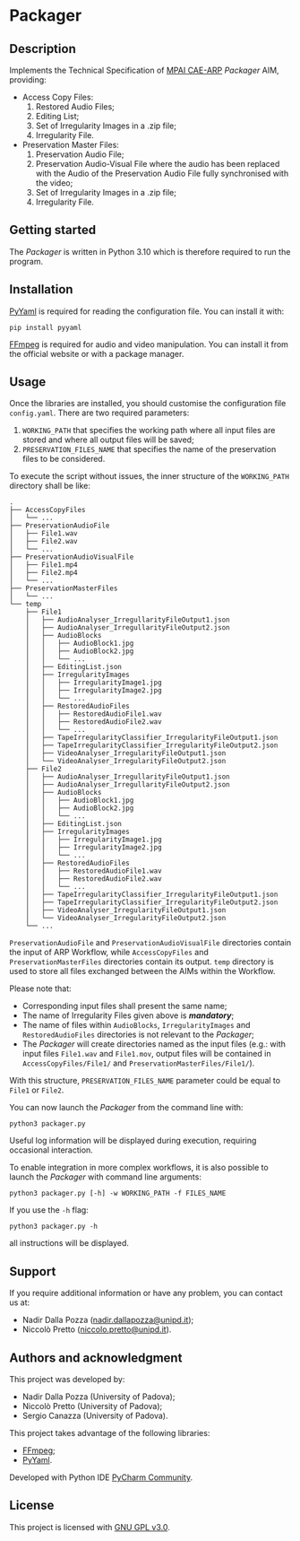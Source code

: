 # Packager

## Description
Implements the Technical Specification of [MPAI CAE-ARP](https://mpai.community/standards/mpai-cae/about-mpai-cae/#Figure2) *Packager* AIM, providing:
* Access Copy Files:
  1. Restored Audio Files;
  2. Editing List;
  3. Set of Irregularity Images in a .zip file;
  4. Irregularity File.
* Preservation Master Files:
  1. Preservation Audio File;
  2. Preservation Audio-Visual File where the audio has been replaced with the Audio of the Preservation Audio File
     fully synchronised with the video;
  3. Set of Irregularity Images in a .zip file;
  4. Irregularity File.

## Getting started
The *Packager* is written in Python 3.10 which is therefore required to run the program.

## Installation
[PyYaml](https://pyyaml.org) is required for reading the configuration file. You can install it with:
```
pip install pyyaml
```
[FFmpeg](https://www.ffmpeg.org/) is required for audio and video manipulation. You can install it from the official website or with a package manager.

## Usage
Once the libraries are installed, you should customise the configuration file `config.yaml`.
There are two required parameters:
1. `WORKING_PATH` that specifies the working path where all input files are stored and where all output files will be saved;
2. `PRESERVATION_FILES_NAME` that specifies the name of the preservation files to be considered.

To execute the script without issues, the inner structure of the `WORKING_PATH` directory shall be like:
```
.
├── AccessCopyFiles
│   └── ...
├── PreservationAudioFile
│   ├── File1.wav
│   ├── File2.wav
│   └── ...
├── PreservationAudioVisualFile
│   ├── File1.mp4
│   ├── File2.mp4
│   └── ...
├── PreservationMasterFiles
│   └── ...
└── temp
    ├── File1
    │   ├── AudioAnalyser_IrregullarityFileOutput1.json
    │   ├── AudioAnalyser_IrregullarityFileOutput2.json
    │   ├── AudioBlocks
    │   │   ├── AudioBlock1.jpg
    │   │   ├── AudioBlock2.jpg
    │   │   └── ...
    │   ├── EditingList.json
    │   ├── IrregularityImages
    │   │   ├── IrregularityImage1.jpg
    │   │   ├── IrregularityImage2.jpg
    │   │   └── ...
    │   ├── RestoredAudioFiles
    │   │   ├── RestoredAudioFile1.wav
    │   │   ├── RestoredAudioFile2.wav
    │   │   └── ...
    │   ├── TapeIrregularityClassifier_IrregularityFileOutput1.json
    │   ├── TapeIrregularityClassifier_IrregularityFileOutput2.json
    │   ├── VideoAnalyser_IrregularityFileOutput1.json
    │   └── VideoAnalyser_IrregularityFileOutput2.json
    ├── File2
    │   ├── AudioAnalyser_IrregullarityFileOutput1.json
    │   ├── AudioAnalyser_IrregullarityFileOutput2.json
    │   ├── AudioBlocks
    │   │   ├── AudioBlock1.jpg
    │   │   ├── AudioBlock2.jpg
    │   │   └── ...
    │   ├── EditingList.json
    │   ├── IrregularityImages
    │   │   ├── IrregularityImage1.jpg
    │   │   ├── IrregularityImage2.jpg
    │   │   └── ...
    │   ├── RestoredAudioFiles
    │   │   ├── RestoredAudioFile1.wav
    │   │   ├── RestoredAudioFile2.wav
    │   │   └── ...
    │   ├── TapeIrregularityClassifier_IrregularityFileOutput1.json
    │   ├── TapeIrregularityClassifier_IrregularityFileOutput2.json
    │   ├── VideoAnalyser_IrregularityFileOutput1.json
    │   └── VideoAnalyser_IrregularityFileOutput2.json
    └── ...
```
`PreservationAudioFile` and `PreservationAudioVisualFile` directories contain the input of ARP Workflow, while `AccessCopyFiles` and `PreservationMasterFiles` directories contain its output. `temp` directory is used to store all files exchanged between the AIMs within the Workflow.

Please note that:
* Corresponding input files shall present the same name;
* The name of Irregularity Files given above is ***mandatory***;
* The name of files within `AudioBlocks`, `IrregularityImages` and `RestoredAudioFiles` directories is not relevant to the *Packager*;
* The *Packager* will create directories named as the input files (e.g.: with input files `File1.wav` and `File1.mov`, output files will be contained in `AccessCopyFiles/File1/` and `PreservationMasterFiles/File1/`).

With this structure, `PRESERVATION_FILES_NAME` parameter could be equal to `File1` or `File2`.

You can now launch the *Packager* from the command line with:
```
python3 packager.py
```
Useful log information will be displayed during execution, requiring occasional interaction.

To enable integration in more complex workflows, it is also possible to launch the *Packager* with command line arguments:
```
python3 packager.py [-h] -w WORKING_PATH -f FILES_NAME
```
If you use the `-h` flag:
```
python3 packager.py -h
```
all instructions will be displayed.

## Support
If you require additional information or have any problem, you can contact us at:
* Nadir Dalla Pozza (nadir.dallapozza@unipd.it);
* Niccolò Pretto (niccolo.pretto@unipd.it).

## Authors and acknowledgment
This project was developed by:
* Nadir Dalla Pozza (University of Padova);
* Niccolò Pretto (University of Padova);
* Sergio Canazza (University of Padova).

This project takes advantage of the following libraries:
* [FFmpeg](https://www.ffmpeg.org/);
* [PyYaml](https://pyyaml.org).

Developed with Python IDE [PyCharm Community](https://www.jetbrains.com/pycharm/).

## License
This project is licensed with [GNU GPL v3.0](https://www.gnu.org/licenses/gpl-3.0.html).
